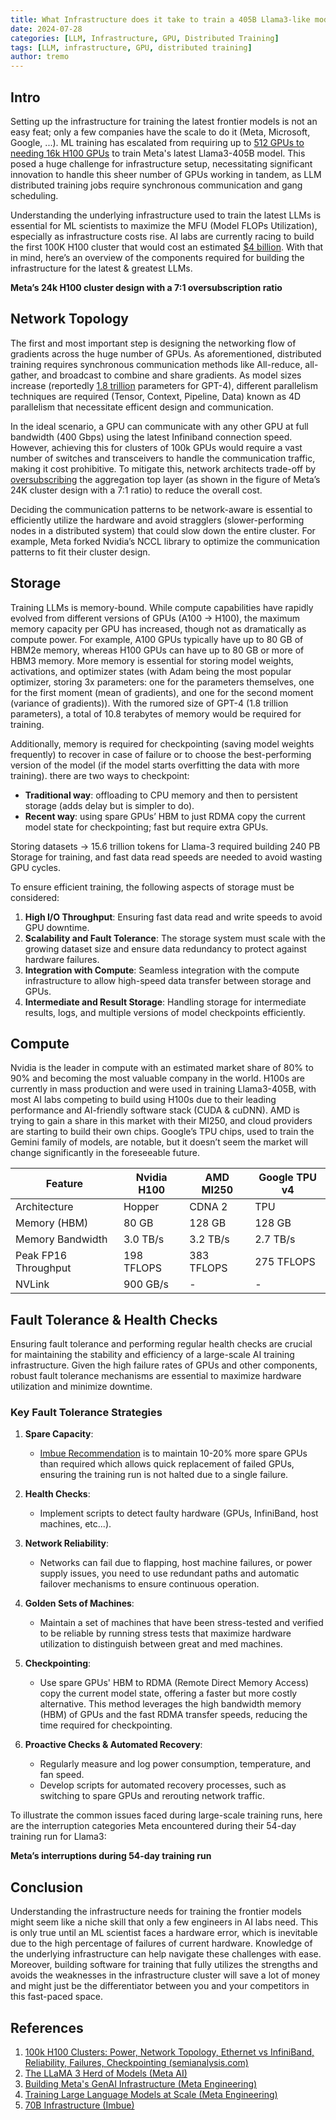 ```yaml
---
title: What Infrastructure does it take to train a 405B Llama3-like model?
date: 2024-07-28
categories: [LLM, Infrastructure, GPU, Distributed Training]
tags: [LLM, infrastructure, GPU, distributed training]
author: tremo
---
```


## Intro

Setting up the infrastructure for training the latest frontier models is not an easy feat; only a few companies have the scale to do it (Meta, Microsoft, Google, ...). ML training has escalated from requiring up to [512 GPUs to needing 16k H100 GPUs](https://engineering.fb.com/2024/06/12/data-infrastructure/training-large-language-models-at-scale-meta/) to train Meta's latest Llama3-405B model. This posed a huge challenge for infrastructure setup, necessitating significant innovation to handle this sheer number of GPUs working in tandem, as LLM distributed training jobs require synchronous communication and gang scheduling.

Understanding the underlying infrastructure used to train the latest LLMs is essential for ML scientists to maximize the MFU (Model FLOPs Utilization), especially as infrastructure costs rise. AI labs are currently racing to build the first 100K H100 cluster that would cost an estimated [$4 billion](https://www.semianalysis.com/p/100000-h100-clusters-power-network). With that in mind, here’s an overview of the components required for building the infrastructure for the latest & greatest LLMs.

__Meta’s 24k H100 cluster design with a 7:1 oversubscription ratio__

## Network Topology

The first and most important step is designing the networking flow of gradients across the huge number of GPUs. As aforementioned, distributed training requires synchronous communication methods like All-reduce, all-gather, and broadcast to combine and share gradients. As model sizes increase (reportedly [1.8 trillion](https://www.semianalysis.com/p/100000-h100-clusters-power-network) parameters for GPT-4), different parallelism techniques are required (Tensor, Context, Pipeline, Data) known as 4D parallelism that necessitate efficent design and communication.

In the ideal scenario, a GPU can communicate with any other GPU at full bandwidth (400 Gbps) using the latest Infiniband connection speed. However, achieving this for clusters of 100k GPUs would require a vast number of switches and transceivers to handle the communication traffic, making it cost prohibitive. To mitigate this, network architects trade-off by [oversubscribing](https://networkengineering.stackexchange.com/a/60003) the aggregation top layer (as shown in the figure of Meta’s 24K cluster design with a 7:1 ratio) to reduce the overall cost.

Deciding the communication patterns to be network-aware is essential to efficiently utilize the hardware and avoid stragglers (slower-performing nodes in a distributed system) that could slow down the entire cluster. For example, Meta forked Nvidia’s NCCL library to optimize the communication patterns to fit their cluster design.

## Storage

Training LLMs is memory-bound. While compute capabilities have rapidly evolved from different versions of GPUs (A100 → H100), the maximum memory capacity per GPU has increased, though not as dramatically as compute power. For example, A100 GPUs typically have up to 80 GB of HBM2e memory, whereas H100 GPUs can have up to 80 GB or more of HBM3 memory. More memory is essential for storing model weights, activations, and optimizer states (with Adam being the most popular optimizer, storing 3x parameters: one for the parameters themselves, one for the first moment (mean of gradients), and one for the second moment (variance of gradients)). With the rumored size of GPT-4 (1.8 trillion parameters), a total of 10.8 terabytes of memory would be required for training.

Additionally, memory is required for checkpointing (saving model weights frequently) to recover in case of failure or to choose the best-performing version of the model (if the model starts overfitting the data with more training). there are two ways to checkpoint:

- **Traditional way**: offloading to CPU memory and then to persistent storage (adds delay but is simpler to do).
- **Recent way**: using spare GPUs’ HBM to just RDMA copy the current model state for checkpointing; fast but require extra GPUs.

Storing datasets → 15.6 trillion tokens for Llama-3 required building 240 PB Storage for training, and fast data read speeds are needed to avoid wasting GPU cycles.

To ensure efficient training, the following aspects of storage must be considered:

1. **High I/O Throughput**: Ensuring fast data read and write speeds to avoid GPU downtime.
2. **Scalability and Fault Tolerance**: The storage system must scale with the growing dataset size and ensure data redundancy to protect against hardware failures.
3. **Integration with Compute**: Seamless integration with the compute infrastructure to allow high-speed data transfer between storage and GPUs.
4. **Intermediate and Result Storage**: Handling storage for intermediate results, logs, and multiple versions of model checkpoints efficiently.

## Compute

Nvidia is the leader in compute with an estimated market share of 80% to 90% and becoming the most valuable company in the world. H100s are currently in mass production and were used in training Llama3-405B, with most AI labs competing to build using H100s due to their leading performance and AI-friendly software stack (CUDA & cuDNN). AMD is trying to gain a share in this market with their MI250, and cloud providers are starting to build their own chips. Google’s TPU chips, used to train the Gemini family of models, are notable, but it doesn’t seem the market will change significantly in the foreseeable future.

| Feature             | Nvidia H100 | AMD MI250  | Google TPU v4 |
|---------------------|-------------|------------|---------------|
| Architecture        | Hopper      | CDNA 2     | TPU           |
| Memory (HBM)        | 80 GB       | 128 GB     | 128 GB        |
| Memory Bandwidth    | 3.0 TB/s    | 3.2 TB/s   | 2.7 TB/s      |
| Peak FP16 Throughput| 198 TFLOPS  | 383 TFLOPS | 275 TFLOPS    |
| NVLink              | 900 GB/s    | -          | -             |


## Fault Tolerance & Health Checks

Ensuring fault tolerance and performing regular health checks are crucial for maintaining the stability and efficiency of a large-scale AI training infrastructure. Given the high failure rates of GPUs and other components, robust fault tolerance mechanisms are essential to maximize hardware utilization and minimize downtime.

### Key Fault Tolerance Strategies

1. **Spare Capacity**:
   - [Imbue Recommendation](https://imbue.com/research/70b-infrastructure/) is to maintain 10-20% more spare GPUs than required which allows quick replacement of failed GPUs, ensuring the training run is not halted due to a single failure.

2. **Health Checks**:
   - Implement scripts to detect faulty hardware (GPUs, InfiniBand, host machines, etc...).

3. **Network Reliability**:
   - Networks can fail due to flapping, host machine failures, or power supply issues, you need to use redundant paths and automatic failover mechanisms to ensure continuous operation.

4. **Golden Sets of Machines**:
   - Maintain a set of machines that have been stress-tested and verified to be reliable by running stress tests that maximize hardware utilization to distinguish between great and med machines.

5. **Checkpointing**:
   - Use spare GPUs' HBM to RDMA (Remote Direct Memory Access) copy the current model state, offering a faster but more costly alternative. This method leverages the high bandwidth memory (HBM) of GPUs and the fast RDMA transfer speeds, reducing the time required for checkpointing.

6. **Proactive Checks & Automated Recovery**:
   - Regularly measure and log power consumption, temperature, and fan speed.
   - Develop scripts for automated recovery processes, such as switching to spare GPUs and rerouting network traffic.


To illustrate the common issues faced during large-scale training runs, here are the interruption categories Meta encountered during their 54-day training run for Llama3:

__Meta’s interruptions during 54-day training run__

## Conclusion

Understanding the infrastructure needs for training the frontier models might seem like a niche skill that only a few engineers in AI labs need. This is only true until an ML scientist faces a hardware error, which is inevitable due to the high percentage of failures of current hardware. Knowledge of the underlying infrastructure can help navigate these challenges with ease. Moreover, building software for training that fully utilizes the strengths and avoids the weaknesses in the infrastructure cluster will save a lot of money and might just be the differentiator between you and your competitors in this fast-paced space.

## References

1. [100k H100 Clusters: Power, Network Topology, Ethernet vs InfiniBand, Reliability, Failures, Checkpointing (semianalysis.com)](https://www.semianalysis.com/p/100000-h100-clusters-power-network)
2. [The LLaMA 3 Herd of Models (Meta AI)](https://ai.meta.com/research/publications/the-llama-3-herd-of-models/)
3. [Building Meta's GenAI Infrastructure (Meta Engineering)](https://engineering.fb.com/2024/03/12/data-center-engineering/building-metas-genai-infrastructure/)
4. [Training Large Language Models at Scale (Meta Engineering)](https://engineering.fb.com/2024/06/12/data-infrastructure/training-large-language-models-at-scale-meta/)
5. [70B Infrastructure (Imbue)](https://imbue.com/research/70b-infrastructure/)
